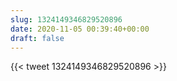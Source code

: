 ```yaml
---
slug: 1324149346829520896
date: 2020-11-05 00:39:40+00:00
draft: false
---
```


{{< tweet 1324149346829520896 >}}
